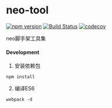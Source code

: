 # neo-tool
  [![npm version](https://badge.fury.io/js/neo-tool.svg)](https://badge.fury.io/js/neo-tool)
  [![Build Status](https://travis-ci.org/ssehacker/neo-tool.svg?branch=master)](https://travis-ci.org/ssehacker/neo-tool)
  [![codecov](https://codecov.io/gh/ssehacker/neo-tool/branch/master/graph/badge.svg)](https://codecov.io/gh/ssehacker/neo-tool)
  
  neo脚手架工具集

#### Development

1. 安装依赖包
```
npm install
```

2. 编译ES6
```
webpack -d
```
